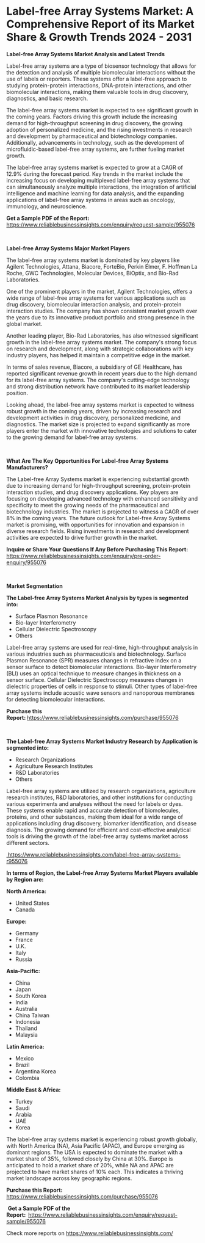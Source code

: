 <p><h1>Label-free Array Systems Market: A Comprehensive Report of its Market Share & Growth Trends 2024 - 2031</h1></p><p><strong>Label-free Array Systems Market Analysis and Latest Trends</strong></p>
<p><p>Label-free array systems are a type of biosensor technology that allows for the detection and analysis of multiple biomolecular interactions without the use of labels or reporters. These systems offer a label-free approach to studying protein-protein interactions, DNA-protein interactions, and other biomolecular interactions, making them valuable tools in drug discovery, diagnostics, and basic research.</p><p>The label-free array systems market is expected to see significant growth in the coming years. Factors driving this growth include the increasing demand for high-throughput screening in drug discovery, the growing adoption of personalized medicine, and the rising investments in research and development by pharmaceutical and biotechnology companies. Additionally, advancements in technology, such as the development of microfluidic-based label-free array systems, are further fueling market growth.</p><p>The label-free array systems market is expected to grow at a CAGR of 12.9% during the forecast period. Key trends in the market include the increasing focus on developing multiplexed label-free array systems that can simultaneously analyze multiple interactions, the integration of artificial intelligence and machine learning for data analysis, and the expanding applications of label-free array systems in areas such as oncology, immunology, and neuroscience.</p></p>
<p><strong>Get a Sample PDF of the Report:&nbsp;</strong> <a href="https://www.reliablebusinessinsights.com/enquiry/request-sample/955076">https://www.reliablebusinessinsights.com/enquiry/request-sample/955076</a></p>
<p>&nbsp;</p>
<p><strong>Label-free Array Systems Major Market Players</strong></p>
<p><p>The label-free array systems market is dominated by key players like Agilent Technologies, Attana, Biacore, ForteBio, Perkin Elmer, F. Hoffman La Roche, GWC Technologies, Molecular Devices, BiOptix, and Bio-Rad Laboratories.</p><p>One of the prominent players in the market, Agilent Technologies, offers a wide range of label-free array systems for various applications such as drug discovery, biomolecular interaction analysis, and protein-protein interaction studies. The company has shown consistent market growth over the years due to its innovative product portfolio and strong presence in the global market.</p><p>Another leading player, Bio-Rad Laboratories, has also witnessed significant growth in the label-free array systems market. The company's strong focus on research and development, along with strategic collaborations with key industry players, has helped it maintain a competitive edge in the market.</p><p>In terms of sales revenue, Biacore, a subsidiary of GE Healthcare, has reported significant revenue growth in recent years due to the high demand for its label-free array systems. The company's cutting-edge technology and strong distribution network have contributed to its market leadership position.</p><p>Looking ahead, the label-free array systems market is expected to witness robust growth in the coming years, driven by increasing research and development activities in drug discovery, personalized medicine, and diagnostics. The market size is projected to expand significantly as more players enter the market with innovative technologies and solutions to cater to the growing demand for label-free array systems.</p></p>
<p>&nbsp;</p>
<p><strong>What Are The Key Opportunities For Label-free Array Systems Manufacturers?</strong></p>
<p><p>The Label-free Array Systems market is experiencing substantial growth due to increasing demand for high-throughput screening, protein-protein interaction studies, and drug discovery applications. Key players are focusing on developing advanced technology with enhanced sensitivity and specificity to meet the growing needs of the pharmaceutical and biotechnology industries. The market is projected to witness a CAGR of over 8% in the coming years. The future outlook for Label-free Array Systems market is promising, with opportunities for innovation and expansion in diverse research fields. Rising investments in research and development activities are expected to drive further growth in the market.</p></p>
<p><strong>Inquire or Share Your Questions If Any Before Purchasing This Report:</strong> <a href="https://www.reliablebusinessinsights.com/enquiry/pre-order-enquiry/955076">https://www.reliablebusinessinsights.com/enquiry/pre-order-enquiry/955076</a></p>
<p>&nbsp;</p>
<p><strong>Market Segmentation</strong></p>
<p><strong>The Label-free Array Systems Market Analysis by types is segmented into:</strong></p>
<p><ul><li>Surface Plasmon Resonance</li><li>Bio-layer Interferometry</li><li>Cellular Dielectric Spectroscopy</li><li>Others</li></ul></p>
<p><p>Label-free array systems are used for real-time, high-throughput analysis in various industries such as pharmaceuticals and biotechnology. Surface Plasmon Resonance (SPR) measures changes in refractive index on a sensor surface to detect biomolecular interactions. Bio-layer Interferometry (BLI) uses an optical technique to measure changes in thickness on a sensor surface. Cellular Dielectric Spectroscopy measures changes in dielectric properties of cells in response to stimuli. Other types of label-free array systems include acoustic wave sensors and nanoporous membranes for detecting biomolecular interactions.</p></p>
<p><strong>Purchase this Report:&nbsp;</strong><a href="https://www.reliablebusinessinsights.com/purchase/955076">https://www.reliablebusinessinsights.com/purchase/955076</a></p>
<p>&nbsp;</p>
<p><strong>The Label-free Array Systems Market Industry Research by Application is segmented into:</strong></p>
<p><ul><li>Research Organizations</li><li>Agriculture Research Institutes</li><li>R&D Laboratories</li><li>Others</li></ul></p>
<p><p>Label-free array systems are utilized by research organizations, agriculture research institutes, R&D laboratories, and other institutions for conducting various experiments and analyses without the need for labels or dyes. These systems enable rapid and accurate detection of biomolecules, proteins, and other substances, making them ideal for a wide range of applications including drug discovery, biomarker identification, and disease diagnosis. The growing demand for efficient and cost-effective analytical tools is driving the growth of the label-free array systems market across different sectors.</p></p>
<p><a href="https://www.reliablebusinessinsights.com/label-free-array-systems-r955076">&nbsp;https://www.reliablebusinessinsights.com/label-free-array-systems-r955076</a></p>
<p><strong>In terms of Region, the Label-free Array Systems Market Players available by Region are:</strong></p>
<p>
    <p> <strong> North America: </strong>
        <ul>
            <li>United States</li>
            <li>Canada</li>
        </ul>
        </p> 
    <p> <strong> Europe: </strong>
        <ul>
            <li>Germany</li>
            <li>France</li>
            <li>U.K.</li>
            <li>Italy</li>
            <li>Russia</li>
        </ul>
        </p> 
    <p> <strong> Asia-Pacific: </strong>
        <ul>
            <li>China</li>
            <li>Japan</li>
            <li>South Korea</li>
            <li>India</li>
            <li>Australia</li>
            <li>China Taiwan</li>
            <li>Indonesia</li>
            <li>Thailand</li>
            <li>Malaysia</li>
        </ul>
        </p> 
    <p> <strong> Latin America: </strong>
        <ul>
            <li>Mexico</li>
            <li>Brazil</li>
            <li>Argentina Korea</li>
            <li>Colombia</li>
        </ul>
        </p> 
    <p> <strong> Middle East & Africa: </strong>
        <ul>
            <li>Turkey</li>
            <li>Saudi</li>
            <li>Arabia</li>
            <li>UAE</li>
            <li>Korea</li>
        </ul>
    </p>
    </p>
<p><p>The label-free array systems market is experiencing robust growth globally, with North America (NA), Asia Pacific (APAC), and Europe emerging as dominant regions. The USA is expected to dominate the market with a market share of 35%, followed closely by China at 30%. Europe is anticipated to hold a market share of 20%, while NA and APAC are projected to have market shares of 10% each. This indicates a thriving market landscape across key geographic regions.</p></p>
<p><strong>Purchase this Report: </strong><a href="https://www.reliablebusinessinsights.com/purchase/955076">https://www.reliablebusinessinsights.com/purchase/955076</a></p>
<p>&nbsp;<strong>Get a Sample PDF of the Report:&nbsp;&nbsp;</strong><a href="https://www.reliablebusinessinsights.com/enquiry/request-sample/955076">https://www.reliablebusinessinsights.com/enquiry/request-sample/955076</a></p>
<p><strong></strong></p>
<p>Check more reports on <a href="https://www.reliablebusinessinsights.com/">https://www.reliablebusinessinsights.com/</a></p>